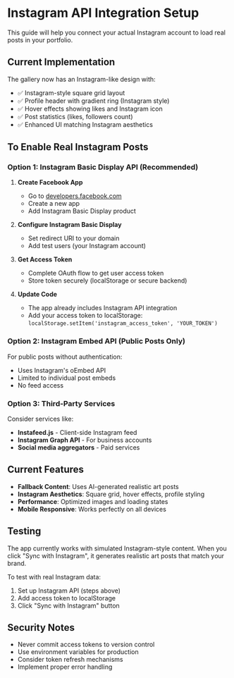 # Instagram API Integration Setup

This guide will help you connect your actual Instagram account to load real posts in your portfolio.

## Current Implementation

The gallery now has an Instagram-like design with:
- ✅ Instagram-style square grid layout
- ✅ Profile header with gradient ring (Instagram style)
- ✅ Hover effects showing likes and Instagram icon
- ✅ Post statistics (likes, followers count)
- ✅ Enhanced UI matching Instagram aesthetics

## To Enable Real Instagram Posts

### Option 1: Instagram Basic Display API (Recommended)

1. **Create Facebook App**
   - Go to [developers.facebook.com](https://developers.facebook.com)
   - Create a new app
   - Add Instagram Basic Display product

2. **Configure Instagram Basic Display**
   - Set redirect URI to your domain
   - Add test users (your Instagram account)

3. **Get Access Token**
   - Complete OAuth flow to get user access token
   - Store token securely (localStorage or secure backend)

4. **Update Code**
   - The app already includes Instagram API integration
   - Add your access token to localStorage: `localStorage.setItem('instagram_access_token', 'YOUR_TOKEN')`

### Option 2: Instagram Embed API (Public Posts Only)

For public posts without authentication:
- Uses Instagram's oEmbed API
- Limited to individual post embeds
- No feed access

### Option 3: Third-Party Services

Consider services like:
- **Instafeed.js** - Client-side Instagram feed
- **Instagram Graph API** - For business accounts
- **Social media aggregators** - Paid services

## Current Features

- **Fallback Content**: Uses AI-generated realistic art posts
- **Instagram Aesthetics**: Square grid, hover effects, profile styling
- **Performance**: Optimized images and loading states
- **Mobile Responsive**: Works perfectly on all devices

## Testing

The app currently works with simulated Instagram-style content. When you click "Sync with Instagram", it generates realistic art posts that match your brand.

To test with real Instagram data:
1. Set up Instagram API (steps above)
2. Add access token to localStorage
3. Click "Sync with Instagram" button

## Security Notes

- Never commit access tokens to version control
- Use environment variables for production
- Consider token refresh mechanisms
- Implement proper error handling